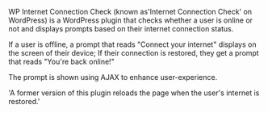 WP Internet Connection Check (known as'Internet Connection Check' on WordPress) is a WordPress plugin that checks whether a user is online or not and 
displays prompts based on their internet connection status.

If a user is offline, a prompt that reads "Connect your internet" displays on the screen of their device; If their connection is restored, 
they get a prompt that reads "You're back online!"

The prompt is shown using AJAX to enhance user-experience.

'A former version of this plugin reloads the page when the user's internet is restored.'
